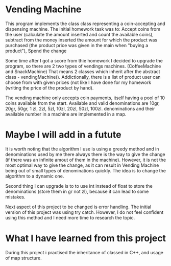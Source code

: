 # Vending Machine
This program implements the class class representing a coin-accepting and dispensing machine.
The initial homework task was to: 
Accept coins from the user (calculate the amount inserted and count the available coins),
subtract from the money inserted the amount for which the product was purchased (the product price was given in the main when "buying a product"),
Spend the change

Some time after I got a score from thie homework I decided to upgrade the program, so there are 2 two types of vendings machines. (CoffeeMachine and SnackMachine)
That means 2 classes which inherit after the abstract class - vendingMachine(). 
Addictionally, there is a list of product user can choose from with given prices (not like I have done for my homework (writing the price of the product by hand).

The vending machine only accepts coin payments, itself having a pool of 10 coins available from the start.
Available and valid denominations are 10gr, 20gr, 50gr, 1 zl, 2zl, 5zl, 10zl, 20zl, 50zl, 100zl.
denominations and their available number in a machine are implemented in a map.


# Maybe I will add in a futute
It is worth noting that the algorithm I use is using a greedy method and in denominations used by me there always there is the way to give the change (if there was an infinite amout of them in the machine).
However, it is not the most optimal way to give the change, as it can result in Vending Machine being out of small types of denominations quickly.
The idea is to change the algorithm to a dynamic one.

Second thing I can upgrade is to to use int instead of float to store the denominations (store them in gr not zl), because it can lead to some mistakes.

Next aspect of this project to be changed is error handling. 
The initial version of this project was using try catch. However, I do not feel confident using this method and I need more time to research the topic.

# What I have learned from this project
During this project i practised the inheritance of classed in C++, and usage of map structure.
